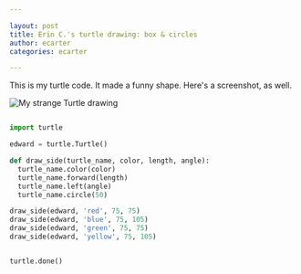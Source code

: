 ```yaml
---

layout: post
title: Erin C.'s turtle drawing: box & circles
author: ecarter
categories: ecarter

---
```




This is my turtle code. It made a funny shape. Here's a screenshot, as well.


![My strange Turtle drawing](http://i.imgur.com/E0KngfV.jpg)



```python

import turtle

edward = turtle.Turtle()

def draw_side(turtle_name, color, length, angle):
  turtle_name.color(color)
  turtle_name.forward(length)
  turtle_name.left(angle)
  turtle_name.circle(50)

draw_side(edward, 'red', 75, 75)
draw_side(edward, 'blue', 75, 105)
draw_side(edward, 'green', 75, 75)
draw_side(edward, 'yellow', 75, 105)


turtle.done()


```
